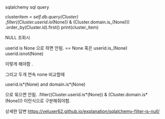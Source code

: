 sqlalchemy sql query

cluster*item = self.db.query(Cluster)\
 .filter((Cluster.userid.is*(None)) & (Cluster.domain.is\_(None)))\
 .order_by(Cluster.id).first()
print(cluster_item)

NULL 조회시

userid is None 으로 하면 안됨.
== None
혹은
userid.is\_(None)
userid.isnot(None)

이렇게 해야함 .

그리고 두개 연속 none 비교할때

userid.is*(None) and domain.is*(None)

으로 묶으면 안됨.
.filter((Cluster.userid.is*(None)) & (Cluster.domain.is*(None)))
이런식으로 구분해줘야함.

상세한 답변
https://veluxer62.github.io/explanation/sqlalchemy-filter-is-null/
